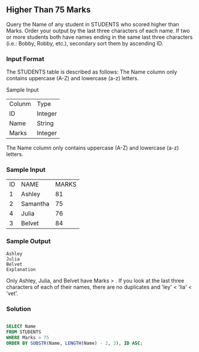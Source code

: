 ## Higher Than 75 Marks

Query the Name of any student in STUDENTS who scored higher than  Marks. Order your output by the last three characters of each name. If two or more students both have names ending in the same last three characters (i.e.: Bobby, Robby, etc.), secondary sort them by ascending ID.

### Input Format

The STUDENTS table is described as follows:  The Name column only contains uppercase (A-Z) and lowercase (a-z) letters.

Sample Input

<table>
<tbody>
<tr>
<td>Colunm</td>
<td>Type</td>
</tr>
<tr>
<td>ID</td>
<td>Integer</td>
</tr>
<tr>
<td>Name</td>
<td>String</td>
</tr>
<tr>
<td>Marks</td>
<td>Integer</td>
</tr>
</tbody>
</table>

The Name column only contains uppercase (A-Z) and lowercase (a-z) letters.

### Sample Input

<table>
<tbody>
<tr>
<td>ID</td>
<td>NAME</td>
<td>MARKS</td>
</tr>
<tr>
<td>1</td>
<td>Ashley</td>
<td>81</td>
</tr>
<tr>
<td>2</td>
<td>Samantha</td>
<td>75</td>
</tr>
<tr>
<td>4</td>
<td>Julia</td>
<td>76</td>
</tr>
<tr>
<td>3</td>
<td>Belvet</td>
<td>84</td>
</tr>
</tbody>
</table>

### Sample Output

```
Ashley
Julia
Belvet
Explanation
```

Only Ashley, Julia, and Belvet have Marks > . If you look at the last three characters of each of their names, there are no duplicates and 'ley' < 'lia' < 'vet'.

### Solution

```sql

SELECT Name
FROM STUDENTS
WHERE Marks > 75
ORDER BY SUBSTR(Name, LENGTH(Name) - 2, 3), ID ASC;

```